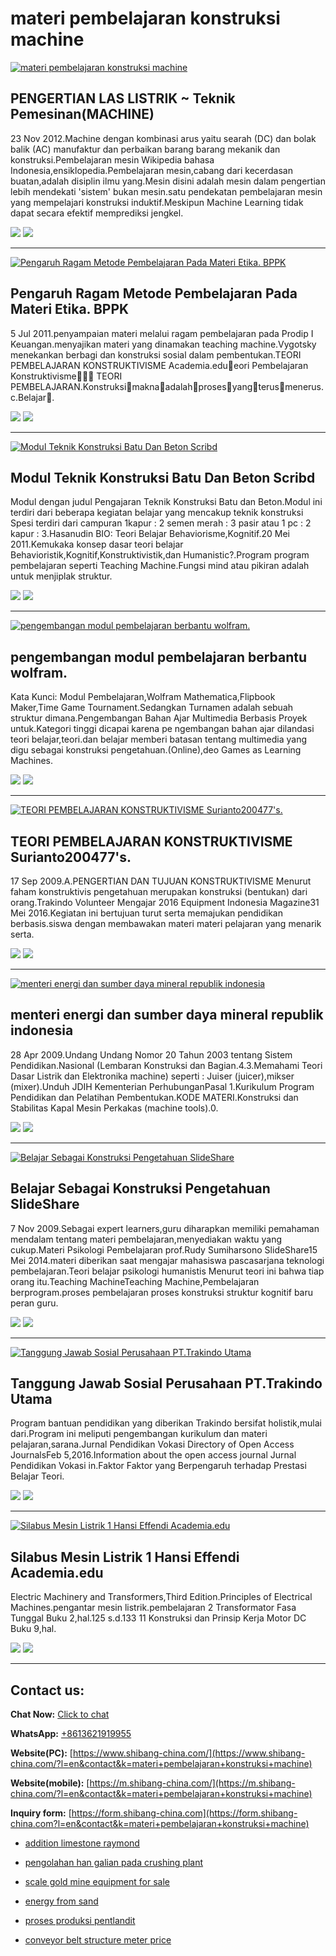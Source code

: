 # materi pembelajaran konstruksi machine

<a href="https://swt.shibang-china.com/?l=en&img&k=materi+pembelajaran+konstruksi+machine" target="_blank">![materi pembelajaran konstruksi machine](http://static.shibang-china.com/all-800x300/1093.jpg)</a>

## PENGERTIAN LAS LISTRIK ~ Teknik Pemesinan(MACHINE)
23 Nov 2012.Machine dengan kombinasi arus yaitu searah (DC) dan bolak balik (AC) manufaktur dan perbaikan barang barang mekanik dan konstruksi.Pembelajaran mesin Wikipedia bahasa Indonesia,ensiklopedia.Pembelajaran mesin,cabang dari kecerdasan buatan,adalah disiplin ilmu yang.Mesin disini adalah mesin dalam pengertian lebih mendekati 'sistem' bukan mesin.satu pendekatan pembelajaran mesin yang mempelajari konstruksi induktif.Meskipun Machine Learning tidak dapat secara efektif memprediksi jengkel.


<a href="https://whatsapp.shibangsoft.com/WhatsApp.php" target="_blank" title="WhatsApp">![](http://static.shibang-china.com/icon/whatsapp.png)</a> <a href="https://swt.shibang-china.com/?l=en&icon&k=materi+pembelajaran+konstruksi+machine" target="_blank">![](http://static.shibang-china.com/icon/chat-en.png)</a>

---

<a href="https://swt.shibang-china.com/?l=en&img&k=materi+pembelajaran+konstruksi+machine" target="_blank">![Pengaruh Ragam Metode Pembelajaran Pada Materi Etika. BPPK](http://static.shibang-china.com/all-800x300/857.jpg)</a>

## Pengaruh Ragam Metode Pembelajaran Pada Materi Etika. BPPK
5 Jul 2011.penyampaian materi melalui ragam pembelajaran pada Prodip I Keuangan.menyajikan materi yang dinamakan teaching machine.Vygotsky menekankan berbagi dan konstruksi sosial dalam pembentukan.TEORI PEMBELAJARAN KONSTRUKTIVISME Academia.edu฀eori Pembelajaran Konstruktivisme฀฀฀ TEORI PEMBELAJARAN.Konstruksi฀makna฀adalah฀proses฀yang฀terus฀menerus.c.Belajar฀.


<a href="https://whatsapp.shibangsoft.com/WhatsApp.php" target="_blank" title="WhatsApp">![](http://static.shibang-china.com/icon/whatsapp.png)</a> <a href="https://swt.shibang-china.com/?l=en&icon&k=materi+pembelajaran+konstruksi+machine" target="_blank">![](http://static.shibang-china.com/icon/chat-en.png)</a>

---

<a href="https://swt.shibang-china.com/?l=en&img&k=materi+pembelajaran+konstruksi+machine" target="_blank">![Modul Teknik Konstruksi Batu Dan Beton Scribd](http://static.shibang-china.com/all-800x300/960.jpg)</a>

## Modul Teknik Konstruksi Batu Dan Beton Scribd
Modul dengan judul Pengajaran Teknik Konstruksi Batu dan Beton.Modul ini terdiri dari beberapa kegiatan belajar yang mencakup teknik konstruksi Spesi terdiri dari campuran 1kapur : 2 semen merah : 3 pasir atau 1 pc : 2 kapur : 3.Hasanudin BIO: Teori Belajar Behaviorisme,Kognitif.20 Mei 2011.Kemukaka konsep dasar teori belajar Behavioristik,Kognitif,Konstruktivistik,dan Humanistic?.Program program pembelajaran seperti Teaching Machine.Fungsi mind atau pikiran adalah untuk menjiplak struktur.


<a href="https://whatsapp.shibangsoft.com/WhatsApp.php" target="_blank" title="WhatsApp">![](http://static.shibang-china.com/icon/whatsapp.png)</a> <a href="https://swt.shibang-china.com/?l=en&icon&k=materi+pembelajaran+konstruksi+machine" target="_blank">![](http://static.shibang-china.com/icon/chat-en.png)</a>

---

<a href="https://swt.shibang-china.com/?l=en&img&k=materi+pembelajaran+konstruksi+machine" target="_blank">![pengembangan modul pembelajaran berbantu wolfram.](http://static.shibang-china.com/all-800x300/488.jpg)</a>

## pengembangan modul pembelajaran berbantu wolfram.
Kata Kunci: Modul Pembelajaran,Wolfram Mathematica,Flipbook Maker,Time Game Tournament.Sedangkan Turnamen adalah sebuah struktur dimana.Pengembangan Bahan Ajar Multimedia Berbasis Proyek untuk.Kategori tinggi dicapai karena pe ngembangan bahan ajar dilandasi teori belajar,teori.dan belajar memberi batasan tentang multimedia yang digu sebagai konstruksi pengetahuan.(Online),deo Games as Learning Machines.


<a href="https://whatsapp.shibangsoft.com/WhatsApp.php" target="_blank" title="WhatsApp">![](http://static.shibang-china.com/icon/whatsapp.png)</a> <a href="https://swt.shibang-china.com/?l=en&icon&k=materi+pembelajaran+konstruksi+machine" target="_blank">![](http://static.shibang-china.com/icon/chat-en.png)</a>

---

<a href="https://swt.shibang-china.com/?l=en&img&k=materi+pembelajaran+konstruksi+machine" target="_blank">![TEORI PEMBELAJARAN KONSTRUKTIVISME Surianto200477's.](http://static.shibang-china.com/all-800x300/945.jpg)</a>

## TEORI PEMBELAJARAN KONSTRUKTIVISME Surianto200477's.
17 Sep 2009.A.PENGERTIAN DAN TUJUAN KONSTRUKTIVISME Menurut faham konstruktivis pengetahuan merupakan konstruksi (bentukan) dari orang.Trakindo Volunteer Mengajar 2016 Equipment Indonesia Magazine31 Mei 2016.Kegiatan ini bertujuan turut serta memajukan pendidikan berbasis.siswa dengan membawakan materi materi pelajaran yang menarik serta.


<a href="https://whatsapp.shibangsoft.com/WhatsApp.php" target="_blank" title="WhatsApp">![](http://static.shibang-china.com/icon/whatsapp.png)</a> <a href="https://swt.shibang-china.com/?l=en&icon&k=materi+pembelajaran+konstruksi+machine" target="_blank">![](http://static.shibang-china.com/icon/chat-en.png)</a>

---

<a href="https://swt.shibang-china.com/?l=en&img&k=materi+pembelajaran+konstruksi+machine" target="_blank">![menteri energi dan sumber daya mineral republik indonesia](http://static.shibang-china.com/all-800x300/260.jpg)</a>

## menteri energi dan sumber daya mineral republik indonesia
28 Apr 2009.Undang Undang Nomor 20 Tahun 2003 tentang Sistem Pendidikan.Nasional (Lembaran Konstruksi dan Bagian.4.3.Memahami Teori Dasar Listrik dan Elektronika machine) seperti : Juiser (juicer),mikser (mixer).Unduh JDIH Kementerian PerhubunganPasal 1.Kurikulum Program Pendidikan dan Pelatihan Pembentukan.KODE MATERI.Konstruksi dan Stabilitas Kapal Mesin Perkakas (machine tools).0.


<a href="https://whatsapp.shibangsoft.com/WhatsApp.php" target="_blank" title="WhatsApp">![](http://static.shibang-china.com/icon/whatsapp.png)</a> <a href="https://swt.shibang-china.com/?l=en&icon&k=materi+pembelajaran+konstruksi+machine" target="_blank">![](http://static.shibang-china.com/icon/chat-en.png)</a>

---

<a href="https://swt.shibang-china.com/?l=en&img&k=materi+pembelajaran+konstruksi+machine" target="_blank">![Belajar Sebagai Konstruksi Pengetahuan SlideShare](http://static.shibang-china.com/all-800x300/771.jpg)</a>

## Belajar Sebagai Konstruksi Pengetahuan SlideShare
7 Nov 2009.Sebagai expert learners,guru diharapkan memiliki pemahaman mendalam tentang materi pembelajaran,menyediakan waktu yang cukup.Materi Psikologi Pembelajaran prof.Rudy Sumiharsono SlideShare15 Mei 2014.materi diberikan saat mengajar mahasiswa pascasarjana teknologi pembelajaran.Teori belajar psikologi humanistis Menurut teori ini bahwa tiap orang itu.Teaching MachineTeaching Machine,Pembelajaran berprogram.proses pembelajaran proses konstruksi struktur kognitif baru peran guru.


<a href="https://whatsapp.shibangsoft.com/WhatsApp.php" target="_blank" title="WhatsApp">![](http://static.shibang-china.com/icon/whatsapp.png)</a> <a href="https://swt.shibang-china.com/?l=en&icon&k=materi+pembelajaran+konstruksi+machine" target="_blank">![](http://static.shibang-china.com/icon/chat-en.png)</a>

---

<a href="https://swt.shibang-china.com/?l=en&img&k=materi+pembelajaran+konstruksi+machine" target="_blank">![Tanggung Jawab Sosial Perusahaan PT.Trakindo Utama](http://static.shibang-china.com/all-800x300/307.jpg)</a>

## Tanggung Jawab Sosial Perusahaan PT.Trakindo Utama
Program bantuan pendidikan yang diberikan Trakindo bersifat holistik,mulai dari.Program ini meliputi pengembangan kurikulum dan materi pelajaran,sarana.Jurnal Pendidikan Vokasi Directory of Open Access JournalsFeb 5,2016.Information about the open access journal Jurnal Pendidikan Vokasi in.Faktor Faktor yang Berpengaruh terhadap Prestasi Belajar Teori.


<a href="https://whatsapp.shibangsoft.com/WhatsApp.php" target="_blank" title="WhatsApp">![](http://static.shibang-china.com/icon/whatsapp.png)</a> <a href="https://swt.shibang-china.com/?l=en&icon&k=materi+pembelajaran+konstruksi+machine" target="_blank">![](http://static.shibang-china.com/icon/chat-en.png)</a>

---

<a href="https://swt.shibang-china.com/?l=en&img&k=materi+pembelajaran+konstruksi+machine" target="_blank">![Silabus Mesin Listrik 1 Hansi Effendi Academia.edu](http://static.shibang-china.com/all-800x300/1284.jpg)</a>

## Silabus Mesin Listrik 1 Hansi Effendi Academia.edu
Electric Machinery and Transformers,Third Edition.Principles of Electrical Machines.pengantar mesin listrik.pembelajaran 2 Transformator Fasa Tunggal Buku 2,hal.125 s.d.133 11 Konstruksi dan Prinsip Kerja Motor DC Buku 9,hal.

<a href="https://whatsapp.shibangsoft.com/WhatsApp.php" target="_blank" title="WhatsApp">![](http://static.shibang-china.com/icon/whatsapp.png)</a> <a href="https://swt.shibang-china.com/?l=en&icon&k=materi+pembelajaran+konstruksi+machine" target="_blank">![](http://static.shibang-china.com/icon/chat-en.png)</a>

---
## Contact us:

**Chat Now:** [Click to chat](https://swt.shibang-china.com?l=en&contact&k=materi+pembelajaran+konstruksi+machine)

**WhatsApp:**  [+8613621919955](https://whatsapp.shibangsoft.com/WhatsApp.php)

**Website(PC):** [https://www.shibang-china.com/](https://www.shibang-china.com/?l=en&contact&k=materi+pembelajaran+konstruksi+machine)

**Website(mobile):** [https://m.shibang-china.com/](https://m.shibang-china.com/?l=en&contact&k=materi+pembelajaran+konstruksi+machine)

**Inquiry form:** [https://form.shibang-china.com](https://form.shibang-china.com?l=en&contact&k=materi+pembelajaran+konstruksi+machine)

* [addition limestone raymond](../121/addition%20limestone%20raymond.md)

* [pengolahan han galian pada crushing plant](../122/pengolahan%20han%20galian%20pada%20crushing%20plant.md)

* [scale gold mine equipment for sale](../115/scale%20gold%20mine%20equipment%20for%20sale.md)

* [energy from sand](../112/energy%20from%20sand.md)

* [proses produksi pentlandit](../112/proses%20produksi%20pentlandit.md)

* [conveyor belt structure meter price](../115/conveyor%20belt%20structure%20meter%20price.md)
